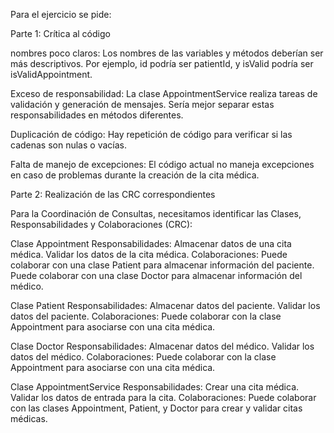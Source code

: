 Para el ejercicio se pide:



Parte 1: Crítica al código

nombres poco claros: Los nombres de las variables y métodos deberían ser más descriptivos. Por ejemplo, id podría ser patientId, y isValid podría ser isValidAppointment.

Exceso de responsabilidad: La clase AppointmentService realiza tareas de validación y generación de mensajes. Sería mejor separar estas responsabilidades en métodos diferentes.

Duplicación de código: Hay repetición de código para verificar si las cadenas son nulas o vacías.

Falta de manejo de excepciones: El código actual no maneja excepciones en caso de problemas durante la creación de la cita médica.





Parte 2: Realización de las CRC correspondientes

Para la Coordinación de Consultas, necesitamos identificar las Clases, Responsabilidades y Colaboraciones (CRC):

Clase Appointment
Responsabilidades:
Almacenar datos de una cita médica.
Validar los datos de la cita médica.
Colaboraciones:
Puede colaborar con una clase Patient para almacenar información del paciente.
Puede colaborar con una clase Doctor para almacenar información del médico.


Clase Patient
Responsabilidades:
Almacenar datos del paciente.
Validar los datos del paciente.
Colaboraciones:
Puede colaborar con la clase Appointment para asociarse con una cita médica.

Clase Doctor
Responsabilidades:
Almacenar datos del médico.
Validar los datos del médico.
Colaboraciones:
Puede colaborar con la clase Appointment para asociarse con una cita médica.

Clase AppointmentService
Responsabilidades:
Crear una cita médica.
Validar los datos de entrada para la cita.
Colaboraciones:
Puede colaborar con las clases Appointment, Patient, y Doctor para crear y validar citas médicas.